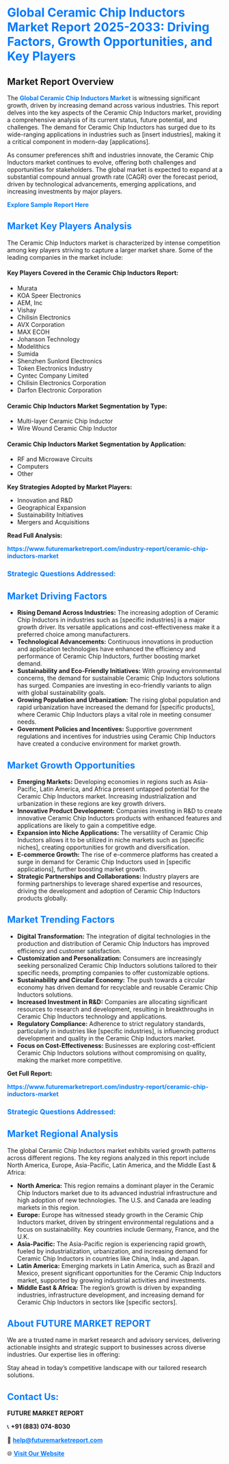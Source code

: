 <h1 style="color: #007BFF;">Global Ceramic Chip Inductors Market Report 2025-2033: Driving Factors, Growth Opportunities, and Key Players</h1>

<section id="overview">
<h2>Market Report Overview</h2>
<p>The <a href="https://www.futuremarketreport.com/industry-report/ceramic-chip-inductors-market" style="color: #007BFF; text-decoration: none;"><strong>Global Ceramic Chip Inductors Market</strong></a> is witnessing significant growth, driven by increasing demand across various industries. This report delves into the key aspects of the Ceramic Chip Inductors market, providing a comprehensive analysis of its current status, future potential, and challenges. The demand for Ceramic Chip Inductors has surged due to its wide-ranging applications in industries such as [insert industries], making it a critical component in modern-day [applications].</p>
<p>As consumer preferences shift and industries innovate, the Ceramic Chip Inductors market continues to evolve, offering both challenges and opportunities for stakeholders. The global market is expected to expand at a substantial compound annual growth rate (CAGR) over the forecast period, driven by technological advancements, emerging applications, and increasing investments by major players.</p>
</section>

<section id="overview">
<p><a href="https://www.futuremarketreport.com/request-sample/reportId=82182" style="color: #007BFF; text-decoration: none;"><strong>Explore Sample Report Here</strong></a></p>
</section>

<section id="key-players">
<h2 style="color: #007BFF;">Market Key Players Analysis</h2>
<p>The Ceramic Chip Inductors market is characterized by intense competition among key players striving to capture a larger market share. Some of the leading companies in the market include:</p>
<h4>Key Players Covered in the Ceramic Chip Inductors Report:</h4>
<ul><li>Murata</li><li>KOA Speer Electronics</li><li>AEM, Inc</li><li>Vishay</li><li>Chilisin Electronics</li><li>AVX Corporation</li><li>MAX ECOH</li><li>Johanson Technology</li><li>Modelithics</li><li>Sumida</li><li>Shenzhen Sunlord Electronics</li><li>Token Electronics Industry</li><li>Cyntec Company Limited</li><li>Chilisin Electronics Corporation</li><li>Darfon Electronic Corporation</li></ul>
<h4>Ceramic Chip Inductors Market Segmentation by Type:</h4>
<ul><li>Multi-layer Ceramic Chip Inductor</li><li>Wire Wound Ceramic Chip Inductor</li></ul>

<h4>Ceramic Chip Inductors Market Segmentation by Application:</h4>
<ul><li>RF and Microwave Circuits</li><li>Computers</li><li>Other</li></ul>
<p><strong>Key Strategies Adopted by Market Players:</strong></p>
<ul>
<li>Innovation and R&D</li>
<li>Geographical Expansion</li>
<li>Sustainability Initiatives</li>
<li>Mergers and Acquisitions</li>
</ul>
</section>

<section>
<p><strong>Read Full Analysis: </strong></p><a href="https://www.futuremarketreport.com/industry-report/ceramic-chip-inductors-market" style="color: #007BFF; text-decoration: none;"><strong>https://www.futuremarketreport.com/industry-report/ceramic-chip-inductors-market</strong></a>
<h3 style="color: #007BFF;">Strategic Questions Addressed:</h3>
</section>

<section id="driving-factors">
<h2 style="color: #007BFF;">Market Driving Factors</h2>
<ul>
<li><strong>Rising Demand Across Industries:</strong> The increasing adoption of Ceramic Chip Inductors in industries such as [specific industries] is a major growth driver. Its versatile applications and cost-effectiveness make it a preferred choice among manufacturers.</li>
<li><strong>Technological Advancements:</strong> Continuous innovations in production and application technologies have enhanced the efficiency and performance of Ceramic Chip Inductors, further boosting market demand.</li>
<li><strong>Sustainability and Eco-Friendly Initiatives:</strong> With growing environmental concerns, the demand for sustainable Ceramic Chip Inductors solutions has surged. Companies are investing in eco-friendly variants to align with global sustainability goals.</li>
<li><strong>Growing Population and Urbanization:</strong> The rising global population and rapid urbanization have increased the demand for [specific products], where Ceramic Chip Inductors plays a vital role in meeting consumer needs.</li>
<li><strong>Government Policies and Incentives:</strong> Supportive government regulations and incentives for industries using Ceramic Chip Inductors have created a conducive environment for market growth.</li>
</ul>
</section>

<section id="growth-opportunities">
<h2 style="color: #007BFF;">Market Growth Opportunities</h2>
<ul>
<li><strong>Emerging Markets:</strong> Developing economies in regions such as Asia-Pacific, Latin America, and Africa present untapped potential for the Ceramic Chip Inductors market. Increasing industrialization and urbanization in these regions are key growth drivers.</li>
<li><strong>Innovative Product Development:</strong> Companies investing in R&D to create innovative Ceramic Chip Inductors products with enhanced features and applications are likely to gain a competitive edge.</li>
<li><strong>Expansion into Niche Applications:</strong> The versatility of Ceramic Chip Inductors allows it to be utilized in niche markets such as [specific niches], creating opportunities for growth and diversification.</li>
<li><strong>E-commerce Growth:</strong> The rise of e-commerce platforms has created a surge in demand for Ceramic Chip Inductors used in [specific applications], further boosting market growth.</li>
<li><strong>Strategic Partnerships and Collaborations:</strong> Industry players are forming partnerships to leverage shared expertise and resources, driving the development and adoption of Ceramic Chip Inductors products globally.</li>
</ul>
</section>

<section id="trending-factors">
<h2 style="color: #007BFF;">Market Trending Factors</h2>
<ul>
<li><strong>Digital Transformation:</strong> The integration of digital technologies in the production and distribution of Ceramic Chip Inductors has improved efficiency and customer satisfaction.</li>
<li><strong>Customization and Personalization:</strong> Consumers are increasingly seeking personalized Ceramic Chip Inductors solutions tailored to their specific needs, prompting companies to offer customizable options.</li>
<li><strong>Sustainability and Circular Economy:</strong> The push towards a circular economy has driven demand for recyclable and reusable Ceramic Chip Inductors solutions.</li>
<li><strong>Increased Investment in R&D:</strong> Companies are allocating significant resources to research and development, resulting in breakthroughs in Ceramic Chip Inductors technology and applications.</li>
<li><strong>Regulatory Compliance:</strong> Adherence to strict regulatory standards, particularly in industries like [specific industries], is influencing product development and quality in the Ceramic Chip Inductors market.</li>
<li><strong>Focus on Cost-Effectiveness:</strong> Businesses are exploring cost-efficient Ceramic Chip Inductors solutions without compromising on quality, making the market more competitive.</li>
</ul>
</section>

<section>
<p><strong>Get Full Report: </strong></p><a href="https://www.futuremarketreport.com/industry-report/ceramic-chip-inductors-market" style="color: #007BFF; text-decoration: none;"><strong>https://www.futuremarketreport.com/industry-report/ceramic-chip-inductors-market</strong></a>
<h3 style="color: #007BFF;">Strategic Questions Addressed:</h3>
</section>


<section id="regional-analysis">
<h2 style="color: #007BFF;">Market Regional Analysis</h2>
<p>The global Ceramic Chip Inductors market exhibits varied growth patterns across different regions. The key regions analyzed in this report include North America, Europe, Asia-Pacific, Latin America, and the Middle East & Africa:</p>
<ul>
<li><strong>North America:</strong> This region remains a dominant player in the Ceramic Chip Inductors market due to its advanced industrial infrastructure and high adoption of new technologies. The U.S. and Canada are leading markets in this region.</li>
<li><strong>Europe:</strong> Europe has witnessed steady growth in the Ceramic Chip Inductors market, driven by stringent environmental regulations and a focus on sustainability. Key countries include Germany, France, and the U.K.</li>
<li><strong>Asia-Pacific:</strong> The Asia-Pacific region is experiencing rapid growth, fueled by industrialization, urbanization, and increasing demand for Ceramic Chip Inductors in countries like China, India, and Japan.</li>
<li><strong>Latin America:</strong> Emerging markets in Latin America, such as Brazil and Mexico, present significant opportunities for the Ceramic Chip Inductors market, supported by growing industrial activities and investments.</li>
<li><strong>Middle East & Africa:</strong> The region’s growth is driven by expanding industries, infrastructure development, and increasing demand for Ceramic Chip Inductors in sectors like [specific sectors].</li>
</ul>
</section>

<footer>
<h2 style="color: #007BFF;">About FUTURE MARKET REPORT</h2>
<p>We are a trusted name in market research and advisory services, delivering actionable insights and strategic support to businesses across diverse industries. Our expertise lies in offering:</p>

<p>Stay ahead in today’s competitive landscape with our tailored research solutions.</p>

<h2 style="color: #007BFF;">Contact Us:</h2>
<p><strong>FUTURE MARKET REPORT</strong></p>
<p>📞 <strong>+91 (883) 074-8030</strong></p>
<p>📧 <strong><a href="mailto:help@futuremarketreport.com" style="color: #007BFF;">help@futuremarketreport.com</a></strong></p>
<p>🌐 <strong><a href="https://www.futuremarketreport.com/" style="color: #007BFF;">Visit Our Website</a></strong></p>
</footer>